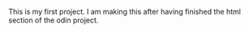 This is my first project.
I am making this after having finished the html section of the odin project.
